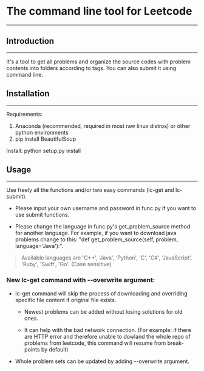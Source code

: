 # The command line tool for Leetcode
------------------------------------

## Introduction
---------------
It's a tool to get all problems and organize the source codes with problem contents
into folders according to tags. You can also submit it using command line.

## Installation
---------------
Requirements:
1. Anaconda (recommended, required in most raw linux distros) or other python environments
2. pip install BeautifulSoup

Install:
python setup.py install

## Usage
--------
Use freely all the functions and/or two easy commands (lc-get and lc-submit).
* Please input your own username and password in func.py if you want to use submit functions.

* Please change the language in func.py's get_problem_source method for another language. For example, if you want to download java problems change to this: "def get_problem_source(self, problem, language='Java'):". 
> Available languages are 'C++', 'Java', 'Python', 'C', 'C#', 'JavaScript', 'Ruby', 'Swift', 'Go'. (Case sensitive)


### New lc-get command with --overwrite argument:
* lc-get command will skip the process of downloading and overriding specific file content if original file exists. 

  * Newest problems can be added without losing solutions for old ones.

  * It can help with the bad network connection. (For example: if there are HTTP error and therefore unable to dowland the whole repo of problems from leetcode, this command will resume from break-points by default)

* Whole problem sets can be updated by adding --overwrite argument.
